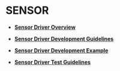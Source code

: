 # SENSOR<a name="EN-US_TOPIC_0000001128803029"></a>

-   **[Sensor Driver Overview](sensor-driver-overview.md)**  

-   **[Sensor Driver Development Guidelines](sensor-driver-development-guidelines.md)**  

-   **[Sensor Driver Development Example](sensor-driver-development-example.md)**  

-   **[Sensor Driver Test Guidelines](sensor-driver-test-guidelines.md)**  



